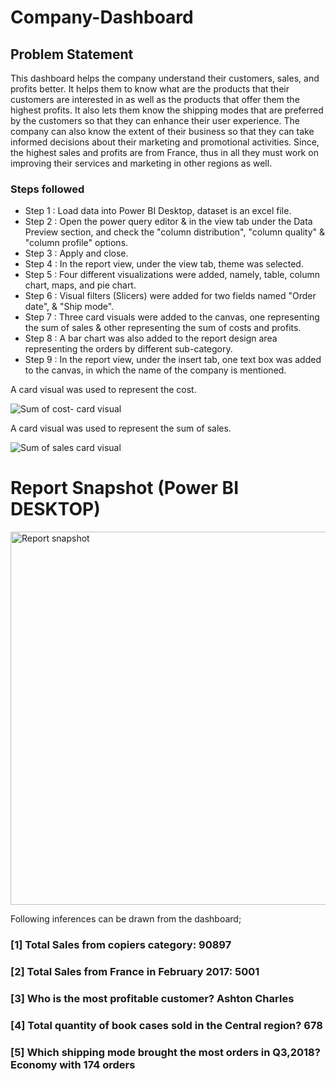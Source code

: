 # Company-Dashboard


## Problem Statement

This dashboard helps the company understand their customers, sales, and profits better. It helps them to know what are the products that their customers are interested in as well as the products that offer them the highest profits. 
It also lets them know the shipping modes that are preferred by the customers so that they can enhance their user experience. 
The company can also know the extent of their business so that they can take informed decisions about their marketing and promotional activities.
Since, the highest sales and profits are from France, thus in all they must work on improving their services and marketing in other regions as well. 


### Steps followed 

- Step 1 : Load data into Power BI Desktop, dataset is an excel file.
- Step 2 : Open the power query editor & in the view tab under the Data Preview section, and check the "column distribution", "column quality" & "column profile" options.
- Step 3 : Apply and close.
- Step 4 : In the report view, under the view tab, theme was selected.
- Step 5 : Four different visualizations were added, namely, table, column chart, maps, and pie chart.
- Step 6 : Visual filters (Slicers) were added for two fields named "Order date", & "Ship mode".
- Step 7 : Three card visuals were added to the canvas, one representing the sum of sales & other representing the sum of costs and profits.                      
- Step 8 : A bar chart was also added to the report design area representing the orders by different sub-category.   
- Step 9 : In the report view, under the insert tab, one text box was added to the canvas, in which the name of the company is mentioned.
        
                        
A card visual was used to represent the cost.

![Sum of cost- card visual](https://github.com/user-attachments/assets/56166edd-f663-41f9-a450-d254654c6c52)
                
A card visual was used to represent the sum of sales.

![Sum of sales card visual](https://github.com/user-attachments/assets/c4dd0ec2-b4c1-4c63-93a4-f1f7e4044646)


 # Report Snapshot (Power BI DESKTOP)

 <img width="597" alt="Report snapshot" src="https://github.com/user-attachments/assets/414a6cf0-3232-417f-9f98-448352d742fe">


Following inferences can be drawn from the dashboard;

### [1] Total Sales from copiers category: 90897
           
### [2] Total Sales from France in February 2017: 5001  
  
### [3] Who is the most profitable customer? Ashton Charles
  
### [4] Total quantity of book cases sold in the Central region? 678
 
### [5] Which shipping mode brought the most orders in Q3,2018? Economy with 174 orders
 
 
 

